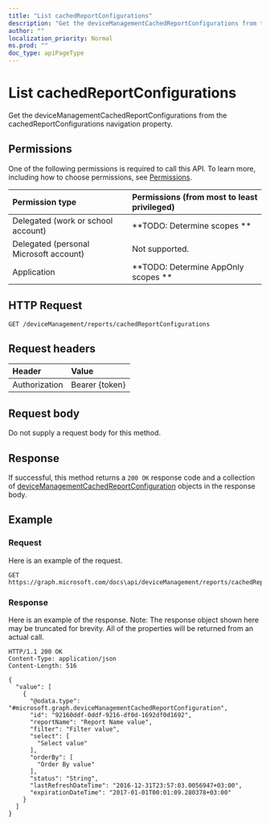 ```yaml
---
title: "List cachedReportConfigurations"
description: "Get the deviceManagementCachedReportConfigurations from the cachedReportConfigurations navigation property."
author: ""
localization_priority: Normal
ms.prod: ""
doc_type: apiPageType
---
```


# List cachedReportConfigurations

Get the deviceManagementCachedReportConfigurations from the cachedReportConfigurations navigation property.

## Permissions
One of the following permissions is required to call this API. To learn more, including how to choose permissions, see [Permissions](/concepts/permissions-reference.md).

|Permission type|Permissions (from most to least privileged)|
|:---|:---|
|Delegated (work or school account)|**TODO: Determine scopes **|
|Delegated (personal Microsoft account)|Not supported.|
|Application|**TODO: Determine AppOnly scopes **|

## HTTP Request
<!-- {
  "blockType": "ignored"
}
-->
``` http
GET /deviceManagement/reports/cachedReportConfigurations
```

## Request headers
|Header|Value|
|:---|:---|
|Authorization|Bearer {token}|

## Request body
Do not supply a request body for this method.

## Response
If successful, this method returns a `200 OK` response code and a collection of [deviceManagementCachedReportConfiguration](../resources/devicemanagementcachedreportconfiguration.md) objects in the response body.

## Example

### Request
Here is an example of the request.
<!-- {
  "blockType": "request",
  "name": "get_devicemanagementcachedreportconfiguration"
}
-->
``` http
GET https://graph.microsoft.com/docs\api/deviceManagement/reports/cachedReportConfigurations
```

### Response
Here is an example of the response. Note: The response object shown here may be truncated for brevity. All of the properties will be returned from an actual call.
<!-- {
  "blockType": "response",
  "truncated": true,
  "@odata.type": "collection(microsoft.graph.devicemanagementcachedreportconfiguration)"
}
-->
``` http
HTTP/1.1 200 OK
Content-Type: application/json
Content-Length: 516

{
  "value": [
    {
      "@odata.type": "#microsoft.graph.deviceManagementCachedReportConfiguration",
      "id": "92160ddf-0ddf-9216-df0d-1692df0d1692",
      "reportName": "Report Name value",
      "filter": "Filter value",
      "select": [
        "Select value"
      ],
      "orderBy": [
        "Order By value"
      ],
      "status": "String",
      "lastRefreshDateTime": "2016-12-31T23:57:03.0056947+03:00",
      "expirationDateTime": "2017-01-01T00:01:09.280378+03:00"
    }
  ]
}
```

